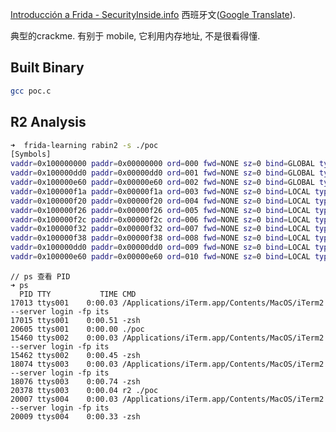 [Introducción a Frida - SecurityInside.info](http://securityinside.info/introduccion-a-frida/) 西班牙文([Google Translate](https://translate.google.com/translate?sl=auto&tl=en&js=y&prev=_t&hl=en&ie=UTF-8&u=http%3A%2F%2Fsecurityinside.info%2Fintroduccion-a-frida%2F&edit-text=)). 

典型的crackme. 有别于 mobile, 它利用内存地址, 不是很看得懂.


## Built Binary

```bash
gcc poc.c
```


## R2 Analysis
```bash
➜  frida-learning rabin2 -s ./poc
[Symbols]
vaddr=0x100000000 paddr=0x00000000 ord=000 fwd=NONE sz=0 bind=GLOBAL type=FUNC name=__mh_execute_header
vaddr=0x100000dd0 paddr=0x00000dd0 ord=001 fwd=NONE sz=0 bind=GLOBAL type=FUNC name=_encrypt_arg
vaddr=0x100000e60 paddr=0x00000e60 ord=002 fwd=NONE sz=0 bind=GLOBAL type=FUNC name=_main
vaddr=0x100000f1a paddr=0x00000f1a ord=003 fwd=NONE sz=0 bind=LOCAL type=FUNC name=imp.printf
vaddr=0x100000f20 paddr=0x00000f20 ord=004 fwd=NONE sz=0 bind=LOCAL type=FUNC name=imp.scanf
vaddr=0x100000f26 paddr=0x00000f26 ord=005 fwd=NONE sz=0 bind=LOCAL type=FUNC name=imp.srand
vaddr=0x100000f2c paddr=0x00000f2c ord=006 fwd=NONE sz=0 bind=LOCAL type=FUNC name=imp.strcmp
vaddr=0x100000f32 paddr=0x00000f32 ord=007 fwd=NONE sz=0 bind=LOCAL type=FUNC name=imp.strlen
vaddr=0x100000f38 paddr=0x00000f38 ord=008 fwd=NONE sz=0 bind=LOCAL type=FUNC name=imp.time
vaddr=0x100000dd0 paddr=0x00000dd0 ord=009 fwd=NONE sz=0 bind=LOCAL type=FUNC name=func.100000dd0
vaddr=0x100000e60 paddr=0x00000e60 ord=010 fwd=NONE sz=0 bind=LOCAL type=FUNC name=func.100000e60
```

```
// ps 查看 PID
➜ ps
  PID TTY           TIME CMD
17013 ttys001    0:00.03 /Applications/iTerm.app/Contents/MacOS/iTerm2 --server login -fp its
17015 ttys001    0:00.51 -zsh
20605 ttys001    0:00.00 ./poc
15460 ttys002    0:00.03 /Applications/iTerm.app/Contents/MacOS/iTerm2 --server login -fp its
15462 ttys002    0:00.45 -zsh
18074 ttys003    0:00.03 /Applications/iTerm.app/Contents/MacOS/iTerm2 --server login -fp its
18076 ttys003    0:00.74 -zsh
20378 ttys003    0:00.04 r2 ./poc
20007 ttys004    0:00.03 /Applications/iTerm.app/Contents/MacOS/iTerm2 --server login -fp its
20009 ttys004    0:00.33 -zsh

```